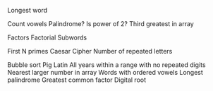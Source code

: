 Longest word

Count vowels
Palindrome?
Is power of 2?
Third greatest in array

Factors
Factorial
Subwords

First N primes
Caesar Cipher
Number of repeated letters

Bubble sort
Pig Latin
All years within a range with no repeated digits
Nearest larger number in array
Words with ordered vowels
Longest palindrome
Greatest common factor
Digital root
